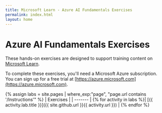 ```yaml
---
title: Microsoft Learn - Azure AI Fundamentals Exercises
permalink: index.html
layout: home
---
```


# Azure AI Fundamentals Exercises

These hands-on exercises are designed to support training content on [Microsoft Learn](https://docs.microsoft.com/training/).

To complete these exercises, you'll need a Microsoft Azure subscription. You can sign up for a free trial at [https://azure.microsoft.com](https://azure.microsoft.com).

{% assign labs = site.pages | where_exp:"page", "page.url contains '/Instructions'" %}
| Exercises |
| ------- | 
{% for activity in labs  %}| [{{ activity.lab.title }}]({{ site.github.url }}{{ activity.url }}) |
{% endfor %}